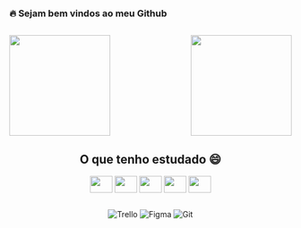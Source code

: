 ###  🔥 Sejam bem vindos ao meu Github 
##
##


<div>
<img align="center" height="180em" src="https://github-readme-stats.vercel.app/api?username=wesdsantos&show_icons=true&theme=tokyonight"/>
<img align="right" height="180em" src="https://github-readme-stats.vercel.app/api/top-langs/?username=wesdsantos&layout=compact&theme=tokyonight"/>
</div>





<div align="center">
   <div style="display: inline_block">
     <h2> O que tenho estudado 😄</h2>
    <img align="center" alt"Wesdsantos-React" height="30" width="40" src="https://cdn.jsdelivr.net/gh/devicons/devicon/icons/react/react-original.svg" />
    <img align="center" alt"Wesdsantos-TS" height="30" width="40" src="https://cdn.jsdelivr.net/gh/devicons/devicon/icons/typescript/typescript-original.svg" />
    <img align="center" alt"Wesdsantos-Js" height="30" width="40" src="https://cdn.jsdelivr.net/gh/devicons/devicon/icons/javascript/javascript-original.svg" />
    <img align="center" alt"Wesdsantos-CSS" height="30" width="40" src="https://cdn.jsdelivr.net/gh/devicons/devicon/icons/css3/css3-original.svg" />
    <img align="center" alt"Wesdsantos-HTML" height="30" width="40" src="https://cdn.jsdelivr.net/gh/devicons/devicon/icons/html5/html5-original.svg" />
</div>



##

![Trello](https://img.shields.io/badge/Trello-0052CC?style=for-the-badge&logo=trello&logoColor=white)
![Figma](https://img.shields.io/badge/Figma-F24E1E?style=for-the-badge&logo=figma&logoColor=white)
![Git](https://img.shields.io/badge/GIT-E44C30?style=for-the-badge&logo=git&logoColor=white)

